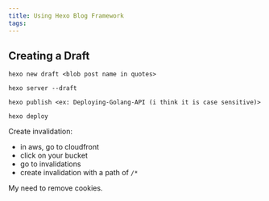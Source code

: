 ```yaml
---
title: Using Hexo Blog Framework
tags:
---
```


## Creating a Draft
```
hexo new draft <blob post name in quotes>
```

```
hexo server --draft
```

```
hexo publish <ex: Deploying-Golang-API (i think it is case sensitive)>
```

```
hexo deploy
```

Create invalidation:
- in aws, go to cloudfront
- click on your bucket
- go to invalidations
- create invalidation with a path of `/*`

My need to remove cookies.